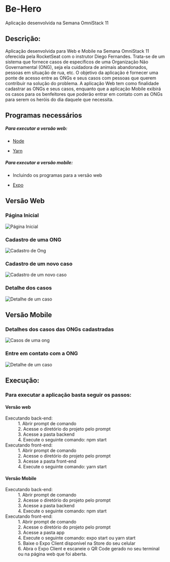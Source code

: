 # Be-Hero
Aplicação desenvolvida na Semana OmniStack 11


## Descrição:

Aplicação desenvolvida para Web e Mobile na Semana OmniStack 11 oferecida pela RocketSeat com o instrutor Diego Fernandes. 
Trata-se de um sistema que fornece casos de específicos de uma Organização Não Governamental (ONG), seja ela cuidadora de animais abandonados,
pessoas em situação de rua, etc. O objetivo da aplicação é fornecer uma ponte de acesso entre as ONGs e seus casos com pessoas que querem
contribuir na solução do problema. A aplicação Web tem como finalidade cadastrar as ONGs e seus casos, enquanto que a aplicação Mobile
exibirá os casos para os benfeitores que poderão entrar em contato com as ONGs para serem os heróis do dia daquele que necessita.

## Programas necessários
##### Para executar a versão web:
  
  - [Node](https://nodejs.org/en/download/)
  + [Yarn](https://classic.yarnpkg.com/pt-BR/docs/install/#windows-stable)
  
##### Para executar a versão mobile:
  
  + Incluindo os programas para a versão web
  - [Expo](https://docs.expo.io/versions/v37.0.0/get-started/installation/)
  
## Versão Web

### Página Inicial

![Página Inicial][logo]

[logo]: https://github.com/arthurmdros/Be-Hero/blob/master/index.png "Index"

### Cadastro de uma ONG

![Cadastro de Ong][logo1]

[logo1]: https://github.com/arthurmdros/Be-Hero/blob/master/register.png "Register"

### Cadastro de um novo caso

![Cadastro de um novo caso][logo2]

[logo2]: https://github.com/arthurmdros/Be-Hero/blob/master/newIncident.png "NewIncident"

### Detalhe dos casos

![Detalhe de um caso][logo3]

[logo3]: https://github.com/arthurmdros/Be-Hero/blob/master/detail.png "Detail"

## Versão Mobile

### Detalhes dos casos das ONGs cadastradas

![Casos de uma ong][logo4]

[logo4]: https://github.com/arthurmdros/Be-Hero/blob/master/mobileIndex.jpeg "Detail"


### Entre em contato com a ONG

![Detalhe de um caso][logo5]

[logo5]: https://github.com/arthurmdros/Be-Hero/blob/master/mobileDetail.jpeg "Detail"

## Execução:

### Para executar a aplicação basta seguir os passos:

#### Versão web
<dl>
  <dt>Executando back-end:</dt>
  <dd>1. Abrir prompt de comando</dd>
  <dd>2. Acesse o diretório do projeto pelo prompt</dd>
  <dd>3. Acesse a pasta backend</dd>
  <dd>4. Execute o seguinte comando: npm start</dd>


  <dt>Executando front-end:</dt>
  <dd>1. Abrir prompt de comando</dd>
  <dd>2. Acesse o diretório do projeto pelo prompt</dd>
  <dd>3. Acesse a pasta front-end</dd>
  <dd>4. Execute o seguinte comando: yarn start</dd>
</dl>

#### Versão Mobile

<dl>
  <dt>Executando back-end:</dt>
  <dd>1. Abrir prompt de comando</dd>
  <dd>2. Acesse o diretório do projeto pelo prompt</dd>
  <dd>3. Acesse a pasta backend</dd>
  <dd>4. Execute o seguinte comando: npm start</dd>


  <dt>Executando front-end:</dt>
  <dd>1. Abrir prompt de comando</dd>
  <dd>2. Acesse o diretório do projeto pelo prompt</dd>
  <dd>3. Acesse a pasta app</dd>
  <dd>4. Execute o seguinte comando: expo start ou  yarn start</dd>
  <dd>5. Baixe o Expo Client disponível na Store do seu celular</dd>
  <dd>6. Abra o Expo Client e escaneie o QR Code gerado no seu terminal ou na página web que foi aberta.</dd>
</dl>
